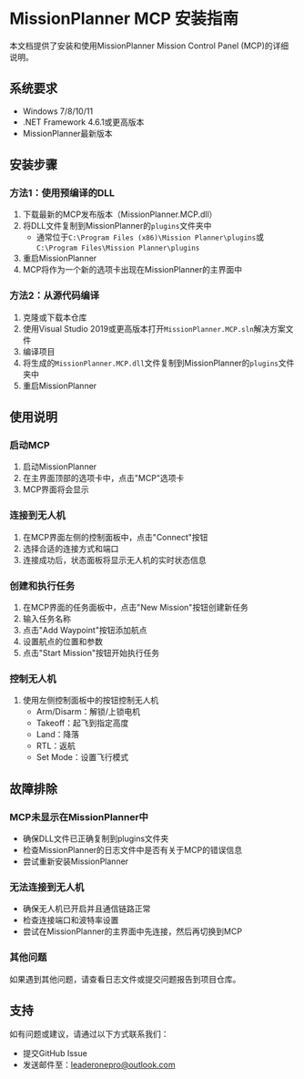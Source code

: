 # MissionPlanner MCP 安装指南

本文档提供了安装和使用MissionPlanner Mission Control Panel (MCP)的详细说明。

## 系统要求

- Windows 7/8/10/11
- .NET Framework 4.6.1或更高版本
- MissionPlanner最新版本

## 安装步骤

### 方法1：使用预编译的DLL

1. 下载最新的MCP发布版本（MissionPlanner.MCP.dll）
2. 将DLL文件复制到MissionPlanner的`plugins`文件夹中
   - 通常位于`C:\Program Files (x86)\Mission Planner\plugins`或`C:\Program Files\Mission Planner\plugins`
3. 重启MissionPlanner
4. MCP将作为一个新的选项卡出现在MissionPlanner的主界面中

### 方法2：从源代码编译

1. 克隆或下载本仓库
2. 使用Visual Studio 2019或更高版本打开`MissionPlanner.MCP.sln`解决方案文件
3. 编译项目
4. 将生成的`MissionPlanner.MCP.dll`文件复制到MissionPlanner的`plugins`文件夹中
5. 重启MissionPlanner

## 使用说明

### 启动MCP

1. 启动MissionPlanner
2. 在主界面顶部的选项卡中，点击"MCP"选项卡
3. MCP界面将会显示

### 连接到无人机

1. 在MCP界面左侧的控制面板中，点击"Connect"按钮
2. 选择合适的连接方式和端口
3. 连接成功后，状态面板将显示无人机的实时状态信息

### 创建和执行任务

1. 在MCP界面的任务面板中，点击"New Mission"按钮创建新任务
2. 输入任务名称
3. 点击"Add Waypoint"按钮添加航点
4. 设置航点的位置和参数
5. 点击"Start Mission"按钮开始执行任务

### 控制无人机

1. 使用左侧控制面板中的按钮控制无人机
   - Arm/Disarm：解锁/上锁电机
   - Takeoff：起飞到指定高度
   - Land：降落
   - RTL：返航
   - Set Mode：设置飞行模式

## 故障排除

### MCP未显示在MissionPlanner中

- 确保DLL文件已正确复制到plugins文件夹
- 检查MissionPlanner的日志文件中是否有关于MCP的错误信息
- 尝试重新安装MissionPlanner

### 无法连接到无人机

- 确保无人机已开启并且通信链路正常
- 检查连接端口和波特率设置
- 尝试在MissionPlanner的主界面中先连接，然后再切换到MCP

### 其他问题

如果遇到其他问题，请查看日志文件或提交问题报告到项目仓库。

## 支持

如有问题或建议，请通过以下方式联系我们：

- 提交GitHub Issue
- 发送邮件至：leaderonepro@outlook.com
